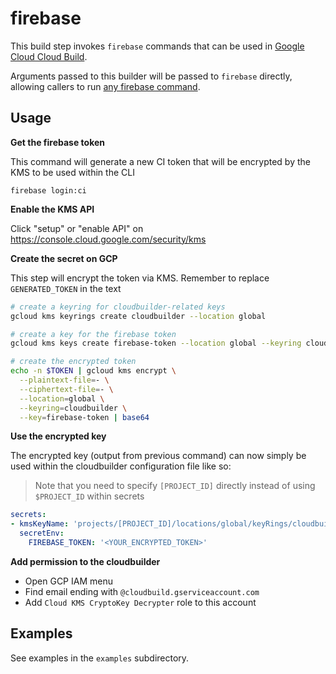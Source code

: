 # firebase

This build step invokes `firebase` commands that can be used in
[Google Cloud Cloud Build](cloud.google.com/container-builder/).

Arguments passed to this builder will be passed to `firebase` directly, allowing
callers to run
[any firebase command](https://docs.docker.com/compose/reference/overview/).

## Usage

**Get the firebase token**

This command will generate a new CI token that will be encrypted by the KMS to
be used within the CLI

```
firebase login:ci
```

**Enable the KMS API**

Click "setup" or "enable API" on https://console.cloud.google.com/security/kms

**Create the secret on GCP**

This step will encrypt the token via KMS. Remember to replace `GENERATED_TOKEN`
in the text

```bash
# create a keyring for cloudbuilder-related keys
gcloud kms keyrings create cloudbuilder --location global

# create a key for the firebase token
gcloud kms keys create firebase-token --location global --keyring cloudbuilder --purpose encryption

# create the encrypted token
echo -n $TOKEN | gcloud kms encrypt \
  --plaintext-file=- \
  --ciphertext-file=- \
  --location=global \
  --keyring=cloudbuilder \
  --key=firebase-token | base64
```

**Use the encrypted key**

The encrypted key (output from previous command) can now simply be used within
the cloudbuilder configuration file like so:

> Note that you need to specify `[PROJECT_ID]` directly instead of using
> `$PROJECT_ID` within secrets

```yaml
secrets:
- kmsKeyName: 'projects/[PROJECT_ID]/locations/global/keyRings/cloudbuilder/cryptoKeys/firebase-token'
  secretEnv:
    FIREBASE_TOKEN: '<YOUR_ENCRYPTED_TOKEN>'
```

**Add permission to the cloudbuilder**

-   Open GCP IAM menu
-   Find email ending with `@cloudbuild.gserviceaccount.com`
-   Add `Cloud KMS CryptoKey Decrypter` role to this account

## Examples

See examples in the `examples` subdirectory.
